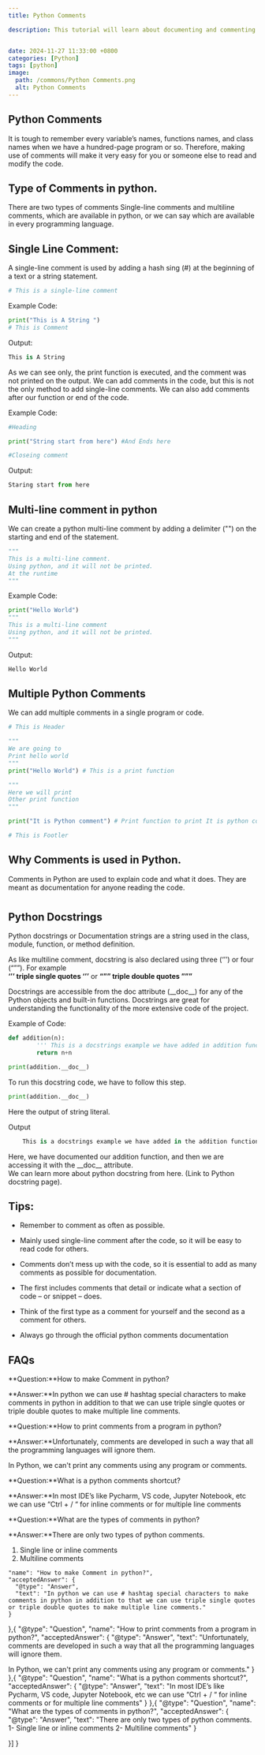 ```yaml
---
title: Python Comments

description: This tutorial will learn about documenting and commenting on the python code using python comments and python docstring.


date: 2024-11-27 11:33:00 +0800
categories: [Python]
tags: [python]
image:
  path: /commons/Python Comments.png
  alt: Python Comments
---
```


## Python Comments

It is tough to remember every variable’s names, functions names, and class names when we have a hundred-page program or so. Therefore, making use of comments will make it very easy for you or someone else to read and modify the code.

## Type of Comments in python.

 There are two types of comments Single-line comments and multiline comments, which are available in python, or we can say which are available in every programming language.

## Single Line Comment:

A single-line comment is used by adding a hash sing (\#) at the beginning of a text or a string statement.

```python
# This is a single-line comment
```

Example Code:

```python
print("This is A String ")
# This is Comment
```

Output:

```python
This is A String
```

<script type="text/javascript">
	atOptions = {
		'key' : 'f934c5057f4cfe34762901514605d248',
		'format' : 'iframe',
		'height' : 180,
		'width' : 800,
		'params' : {}
	};
</script>
<script type="text/javascript" src="//www.highperformanceformat.com/f934c5057f4cfe34762901514605d248/invoke.js"></script>
As we can see only, the print function is executed, and the comment was not printed on the output. We can add comments in the code, but this is not the only method to add single-line comments. We can also add comments after our function or end of the code.

Example Code:

```python
#Heading

print("String start from here") #And Ends here

#Closeing comment
```

Output:

```python
Staring start from here
```

## Multi-line comment in python

We can create a python multi-line comment by adding a delimiter  ("") on the starting and end of the statement.

```python
"""
This is a multi-line comment.
Using python, and it will not be printed. 
At the runtime
"""
```
Example Code:

```python
print("Hello World")
"""
This is a multi-line comment
Using python, and it will not be printed.
"""
```

Output:

```python
Hello World
```

## Multiple Python Comments

We can add multiple comments in a single program or code.

```python
# This is Header

"""
We are going to 
Print hello world
"""
print("Hello World") # This is a print function

"""
Here we will print 
Other print function
"""

print("It is Python comment") # Print function to print It is python comment 

# This is Footler
```

## Why Comments is used in Python.

Comments in Python are used to explain code and what it does. They are meant as documentation for anyone reading the code.

# 

## Python Docstrings 

Python docstrings or Documentation strings are a string used in the class, module, function, or method definition. 

As like multiline comment, docstring is also declared using three (‘’’) or four (“””). For example   
**‘’’ triple single quotes ‘’’** or **“”” triple double quotes ”””**

Docstrings are accessible from the doc attribute (\_\_doc\_\_)   for any of the Python objects and built-in functions. Docstrings are great for understanding the functionality of the more extensive code of the project.

Example of Code:

```python
def addition(n):
		''' This is a docstrings example we have added in addition function '''
		return n+n

print(addition.__doc__)

```

To run this docstring code, we have to follow this step.

```python
print(addition.__doc__)
```
Here the output of string literal.

Output

```python
	This is a docstrings example we have added in the addition function. 
```

Here, we have documented our addition function, and then we are accessing it with the \_\_doc\_\_ attribute.  
 We can learn more about python docstring from here. (Link to Python docstring page).

## Tips:

* Remember to comment as often as possible.

* Mainly used single-line comment after the code, so it will be easy to read code for others.  
    
* Comments don’t mess up with the code, so it is essential to add as many comments as possible for documentation.  
* The first includes comments that detail or indicate what a section of code – or snippet – does.  
* Think of the first type as a comment for yourself and the second as a comment for others.  
* Always go through the official python comments documentation

## FAQs

**Question:**How to make Comment in python?

**Answer:**In python we can use \# hashtag special characters to make comments in python in addition to that we can use triple single quotes or triple double quotes to make multiple line comments.

**Question:**How to print comments from a program in python?

**Answer:**Unfortunately, comments are developed in such a way that all the programming languages will ignore them.

In Python, we can't print any comments using any program or comments.

**Question:**What is a python comments shortcut?

**Answer:**In most IDE’s like Pycharm, VS code, Jupyter Notebook, etc we can use “Ctrl \+ / “ for inline comments or for multiple line comments

**Question:**What are the types of comments in python?

**Answer:**There are only two types of python comments.

1. Single line or inline comments  
2. Multiline comments

<script type="application/ld+json">
{
  "@context": "https://schema.org",
  "@type": "FAQPage",
  "mainEntity": [{
    "@type": "Question",
<script type="text/javascript">
	atOptions = {
		'key' : 'f934c5057f4cfe34762901514605d248',
		'format' : 'iframe',
		'height' : 180,
		'width' : 800,
		'params' : {}
	};
</script>
<script type="text/javascript" src="//www.highperformanceformat.com/f934c5057f4cfe34762901514605d248/invoke.js"></script>
    "name": "How to make Comment in python?",
    "acceptedAnswer": {
      "@type": "Answer",
      "text": "In python we can use # hashtag special characters to make comments in python in addition to that we can use triple single quotes or triple double quotes to make multiple line comments."
    }
  },{
    "@type": "Question",
    "name": "How to print comments from a program in python?",
    "acceptedAnswer": {
      "@type": "Answer",
      "text": "Unfortunately, comments are developed in such a way that all the programming languages will ignore them.

In Python, we can't print any comments using any program or comments."
    }
  },{
    "@type": "Question",
    "name": "What is a python comments shortcut?",
    "acceptedAnswer": {
      "@type": "Answer",
      "text": "In most IDE’s like Pycharm, VS code, Jupyter Notebook, etc we can use “Ctrl + / “ for inline comments or for multiple line comments"
    }
  },{
    "@type": "Question",
    "name": "What are the types of comments in python?",
    "acceptedAnswer": {
      "@type": "Answer",
      "text": "There are only two types of python comments.
1- Single line or inline comments
2- Multiline comments"
    }
<script type="text/javascript">
	atOptions = {
		'key' : 'f934c5057f4cfe34762901514605d248',
		'format' : 'iframe',
		'height' : 180,
		'width' : 800,
		'params' : {}
	};
</script>
<script type="text/javascript" src="//www.highperformanceformat.com/f934c5057f4cfe34762901514605d248/invoke.js"></script>
  }]
}
</script>


<script async src="https://pagead2.googlesyndication.com/pagead/js/adsbygoogle.js?client=ca-pub-4181667199679058"
     crossorigin="anonymous"></script>